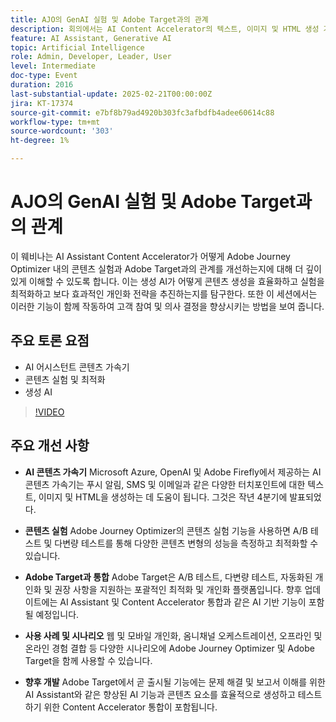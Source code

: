 ```yaml
---
title: AJO의 GenAI 실험 및 Adobe Target과의 관계
description: 회의에서는 AI Content Accelerator의 텍스트, 이미지 및 HTML 생성 기능, Adobe Journey Optimizer을 통한 콘텐츠 실험, 최적화 및 개인화를 위한 Adobe Target과의 통합, 결합된 도구에 대한 다양한 사용 사례, 향상된 AI 기능을 포함한 향후 개발 등에 대해 집중 조명했다.
feature: AI Assistant, Generative AI
topic: Artificial Intelligence
role: Admin, Developer, Leader, User
level: Intermediate
doc-type: Event
duration: 2016
last-substantial-update: 2025-02-21T00:00:00Z
jira: KT-17374
source-git-commit: e7bf8b79ad4920b303fc3afbdfb4adee60614c88
workflow-type: tm+mt
source-wordcount: '303'
ht-degree: 1%

---
```



# AJO의 GenAI 실험 및 Adobe Target과의 관계

이 웨비나는 AI Assistant Content Accelerator가 어떻게 Adobe Journey Optimizer 내의 콘텐츠 실험과 Adobe Target과의 관계를 개선하는지에 대해 더 깊이 있게 이해할 수 있도록 합니다. 이는 생성 AI가 어떻게 콘텐츠 생성을 효율화하고 실험을 최적화하고 보다 효과적인 개인화 전략을 추진하는지를 탐구한다. 또한 이 세션에서는 이러한 기능이 함께 작동하여 고객 참여 및 의사 결정을 향상시키는 방법을 보여 줍니다.

## 주요 토론 요점

* AI 어시스턴트 콘텐츠 가속기
* 콘텐츠 실험 및 최적화
* 생성 AI

>[!VIDEO](https://video.tv.adobe.com/v/3444466/?learn=on&enablevpops&captions=kor)

## 주요 개선 사항

* **AI 콘텐츠 가속기** Microsoft Azure, OpenAI 및 Adobe Firefly에서 제공하는 AI 콘텐츠 가속기는 푸시 알림, SMS 및 이메일과 같은 다양한 터치포인트에 대한 텍스트, 이미지 및 HTML을 생성하는 데 도움이 됩니다. 그것은 작년 4분기에 발표되었다.

* **콘텐츠 실험** Adobe Journey Optimizer의 콘텐츠 실험 기능을 사용하면 A/B 테스트 및 다변량 테스트를 통해 다양한 콘텐츠 변형의 성능을 측정하고 최적화할 수 있습니다.

* **Adobe Target과 통합** Adobe Target은 A/B 테스트, 다변량 테스트, 자동화된 개인화 및 권장 사항을 지원하는 포괄적인 최적화 및 개인화 플랫폼입니다. 향후 업데이트에는 AI Assistant 및 Content Accelerator 통합과 같은 AI 기반 기능이 포함될 예정입니다.

* **사용 사례 및 시나리오** 웹 및 모바일 개인화, 옴니채널 오케스트레이션, 오프라인 및 온라인 경험 결합 등 다양한 시나리오에 Adobe Journey Optimizer 및 Adobe Target을 함께 사용할 수 있습니다.

* **향후 개발** Adobe Target에서 곧 출시될 기능에는 문제 해결 및 보고서 이해를 위한 AI Assistant와 같은 향상된 AI 기능과 콘텐츠 요소를 효율적으로 생성하고 테스트하기 위한 Content Accelerator 통합이 포함됩니다.
